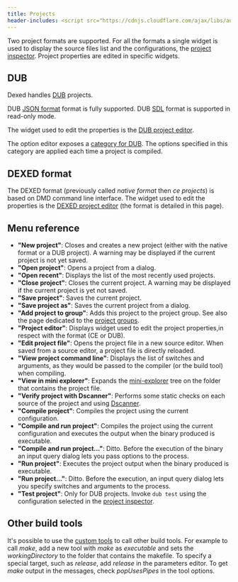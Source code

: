 ```yaml
---
title: Projects
header-includes: <script src="https://cdnjs.cloudflare.com/ajax/libs/anchor-js/4.2.2/anchor.min.js"></script>
---
```


Two project formats are supported. 
For all the formats a single widget is used to display the source files list and the configurations, the [project inspector](widgets_project_inspector.html).
Project properties are edited in specific widgets.

## DUB

Dexed handles [DUB](http://code.dlang.org/getting_started) projects.

DUB [JSON format](http://code.dlang.org/package-format?lang=json) format is fully supported.
DUB [SDL](http://code.dlang.org/package-format?lang=sdl) format is supported in read-only mode.

The widget used to edit the properties is the [DUB project editor](widgets_dub_project_editor.html).

The option editor exposes a [category for DUB](options_dub_build.html). The options specified in this category are applied each time a project is compiled.

## DEXED format

The DEXED format (previously called _native format_ then _ce projects_) is based on DMD command line interface.
The widget used to edit the properties is the [DEXED project editor](widgets_dexed_project_editor.html) (the format is detailed in this page).

## Menu reference

- **"New project"**: Closes and creates a new project (either with the native format or a DUB project). A warning may be displayed if the current project is not yet saved.
- **"Open project"**: Opens a project from a dialog.
- **"Open recent"**: Displays the list of the most recently used projects.
- **"Close project"**: Closes the current project. A warning may be displayed if the current project is yet not saved.
- **"Save project"**: Saves the current project.
- **"Save project as"**: Saves the current project from a dialog.
- **"Add project to group"**: Adds this project to the project group. See also the page dedicated to the [project groups](widgets_project_groups.html).
- **"Project editor"**: Displays widget used to edit the project properties,in respect with the format (CE or DUB).
- **"Edit project file"**: Opens the project file in a new source editor. When saved from a source editor, a project file is directly reloaded.
- **"View project command line"**: Displays the list of switches and arguments, as they would be passed to the compiler (or the build tool) when compiling.
- **"View in mini explorer"**: Expands the [mini-explorer](widgets_mini_explorer.html) tree on the folder that contains the project file.
- **"Verify project with Dscanner"**: Performs some static checks on each source of the project and using [Dscanner](https://github.com/dlang-community/D-Scanner).
- **"Compile project"**: Compiles the project using the current configuration.
- **"Compile and run project"**: Compiles the project using the current configuration and executes the output when the binary produced is executable.
- **"Compile and run project..."**: Ditto. Before the execution of the binary an input query dialog lets you pass options to the process.
- **"Run project"**: Executes the project output when the binary produced is executable.
- **"Run project..."**: Ditto. Before the execution, an input query dialog lets you specify switches and arguments to the process.
- **"Test project"**: Only for DUB projects. Invoke `dub test` using the configuration selected in the [project inspector](widgets_project_inspector.html).

## Other build tools

It's possible to use the [custom tools](widgets_custom_tools.html) to call other build tools.
For example to call _make_, add a new tool with _make_ as _executable_ and sets the _workingDirectory_ to the folder that contains the makefile. 
To specify a special target, such as _release_, add _release_ in the parameters editor.
To get _make_ output in the messages, check _popUsesPipes_ in the tool options.

<script>anchors.add();</script>
